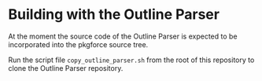 # Building with the Outline Parser

At the moment the source code of the Outline Parser is expected to be incorporated into the pkgforce source tree.

Run the script file `copy_outline_parser.sh` from the root of this repository to clone the Outline Parser repository.
